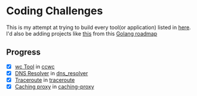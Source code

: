 # Coding Challenges

This is my attempt at trying to build every tool(or application) listed in [here](https://codingchallenges.fyi/challenges). <br>
I'd also be adding projects like [this](https://roadmap.sh/projects/caching-server) from this [Golang roadmap](https://roadmap.sh/projects)

## Progress

- [x] [wc Tool](https://codingchallenges.fyi/challenges/challenge-wc) in [ccwc](ccwc/)
- [x] [DNS Resolver](https://codingchallenges.fyi/challenges/challenge-dns-resolver/) in [dns_resolver](dns_resolver/)
- [x] [Traceroute](https://codingchallenges.fyi/challenges/challenge-traceroute/) in [traceroute](traceroute/)
- [x] [Caching proxy](https://roadmap.sh/projects/caching-server) in [caching-proxy](caching-proxy)
